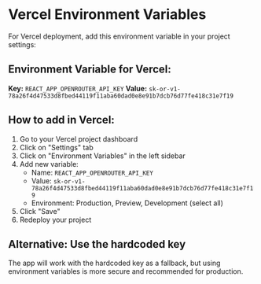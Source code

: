 # Vercel Environment Variables

For Vercel deployment, add this environment variable in your project settings:

## Environment Variable for Vercel:

**Key:** `REACT_APP_OPENROUTER_API_KEY`
**Value:** `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`

## How to add in Vercel:

1. Go to your Vercel project dashboard
2. Click on "Settings" tab
3. Click on "Environment Variables" in the left sidebar
4. Add new variable:
   - Name: `REACT_APP_OPENROUTER_API_KEY`
   - Value: `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`
   - Environment: Production, Preview, Development (select all)
5. Click "Save"
6. Redeploy your project

## Alternative: Use the hardcoded key

The app will work with the hardcoded key as a fallback, but using environment variables is more secure and recommended for production.
